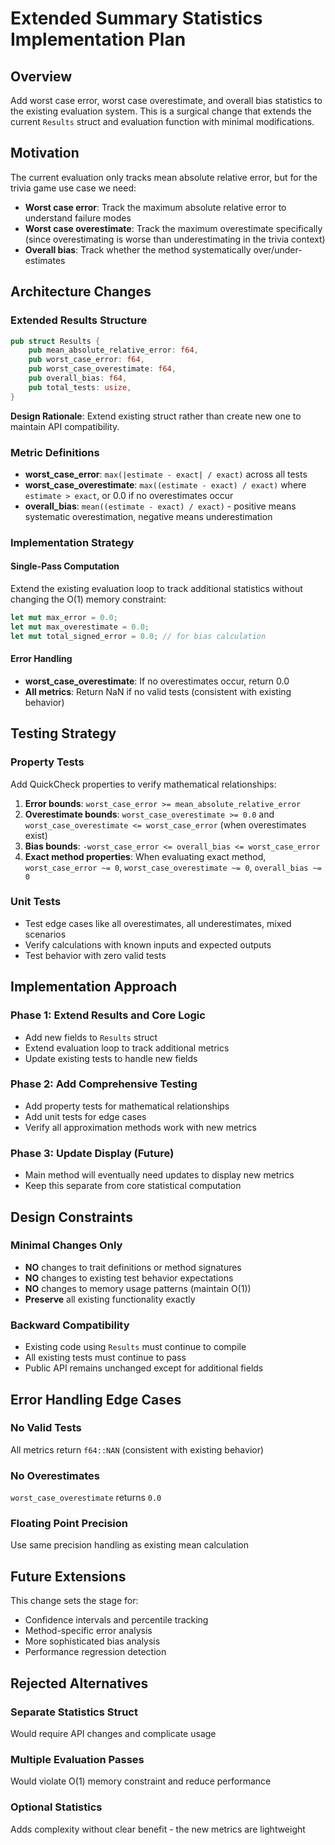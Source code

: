 # Extended Summary Statistics Implementation Plan

## Overview

Add worst case error, worst case overestimate, and overall bias statistics to the existing evaluation system.
This is a surgical change that extends the current `Results` struct and evaluation function with minimal modifications.

## Motivation

The current evaluation only tracks mean absolute relative error, but for the trivia game use case we need:
- **Worst case error**: Track the maximum absolute relative error to understand failure modes
- **Worst case overestimate**: Track the maximum overestimate specifically (since overestimating is worse than underestimating in the trivia context)
- **Overall bias**: Track whether the method systematically over/under-estimates

## Architecture Changes

### Extended Results Structure
```rust
pub struct Results {
    pub mean_absolute_relative_error: f64,
    pub worst_case_error: f64,
    pub worst_case_overestimate: f64,
    pub overall_bias: f64,
    pub total_tests: usize,
}
```

**Design Rationale**: Extend existing struct rather than create new one to maintain API compatibility.

### Metric Definitions
- **worst_case_error**: `max(|estimate - exact| / exact)` across all tests
- **worst_case_overestimate**: `max((estimate - exact) / exact)` where `estimate > exact`, or 0.0 if no overestimates occur
- **overall_bias**: `mean((estimate - exact) / exact)` - positive means systematic overestimation, negative means underestimation

### Implementation Strategy

#### Single-Pass Computation
Extend the existing evaluation loop to track additional statistics without changing the O(1) memory constraint:

```rust
let mut max_error = 0.0;
let mut max_overestimate = 0.0;
let mut total_signed_error = 0.0; // for bias calculation
```

#### Error Handling
- **worst_case_overestimate**: If no overestimates occur, return 0.0
- **All metrics**: Return NaN if no valid tests (consistent with existing behavior)

## Testing Strategy

### Property Tests
Add QuickCheck properties to verify mathematical relationships:

1. **Error bounds**: `worst_case_error >= mean_absolute_relative_error`
2. **Overestimate bounds**: `worst_case_overestimate >= 0.0` and `worst_case_overestimate <= worst_case_error` (when overestimates exist)
3. **Bias bounds**: `-worst_case_error <= overall_bias <= worst_case_error`
4. **Exact method properties**: When evaluating exact method, `worst_case_error ~= 0`, `worst_case_overestimate ~= 0`, `overall_bias ~= 0`

### Unit Tests
- Test edge cases like all overestimates, all underestimates, mixed scenarios
- Verify calculations with known inputs and expected outputs
- Test behavior with zero valid tests

## Implementation Approach

### Phase 1: Extend Results and Core Logic
- Add new fields to `Results` struct
- Extend evaluation loop to track additional metrics
- Update existing tests to handle new fields

### Phase 2: Add Comprehensive Testing
- Add property tests for mathematical relationships
- Add unit tests for edge cases
- Verify all approximation methods work with new metrics

### Phase 3: Update Display (Future)
- Main method will eventually need updates to display new metrics
- Keep this separate from core statistical computation

## Design Constraints

### Minimal Changes Only
- **NO** changes to trait definitions or method signatures
- **NO** changes to existing test behavior expectations
- **NO** changes to memory usage patterns (maintain O(1))
- **Preserve** all existing functionality exactly

### Backward Compatibility
- Existing code using `Results` must continue to compile
- All existing tests must continue to pass
- Public API remains unchanged except for additional fields

## Error Handling Edge Cases

### No Valid Tests
All metrics return `f64::NAN` (consistent with existing behavior)

### No Overestimates
`worst_case_overestimate` returns `0.0`

### Floating Point Precision
Use same precision handling as existing mean calculation

## Future Extensions

This change sets the stage for:
- Confidence intervals and percentile tracking
- Method-specific error analysis
- More sophisticated bias analysis
- Performance regression detection

## Rejected Alternatives

### Separate Statistics Struct
Would require API changes and complicate usage

### Multiple Evaluation Passes
Would violate O(1) memory constraint and reduce performance

### Optional Statistics
Adds complexity without clear benefit - the new metrics are lightweight